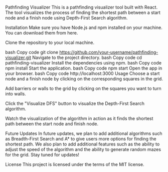 Pathfinding Visualizer
This is a pathfinding visualizer tool built with React. The tool visualizes the process of finding the shortest path between a start node and a finish node using Depth-First Search algorithm.

Installation
Make sure you have Node.js and npm installed on your machine. You can download them from here.

Clone the repository to your local machine.

bash
Copy code
git clone https://github.com/your-username/pathfinding-visualizer.git
Navigate to the project directory.
bash
Copy code
cd pathfinding-visualizer
Install the dependencies using npm.
bash
Copy code
npm install
Start the application.
bash
Copy code
npm start
Open the app in your browser.
bash
Copy code
http://localhost:3000
Usage
Choose a start node and a finish node by clicking on the corresponding squares in the grid.

Add barriers or walls to the grid by clicking on the squares you want to turn into walls.

Click the "Visualize DFS" button to visualize the Depth-First Search algorithm.

Watch the visualization of the algorithm in action as it finds the shortest path between the start node and finish node.

Future Updates
In future updates, we plan to add additional algorithms such as Breadth-First Search and A* to give users more options for finding the shortest path. We also plan to add additional features such as the ability to adjust the speed of the algorithm and the ability to generate random mazes for the grid. Stay tuned for updates!

License
This project is licensed under the terms of the MIT license.
